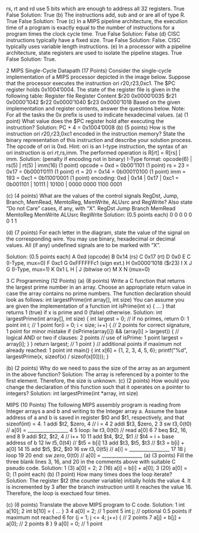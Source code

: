 rs, rt and rd use 5 bits which are enough to address all 32 registers.
 True  False Solution: True
(b) The instructions add, sub and or are all of type R.
 True  False Solution: True
(c) In a MIPS pipeline architecture, the execution time of a program is exactly equal to the number of
instructions for a program times the clock cycle time.
 True  False Solution: False
(d) CISC instructions typically have a fixed size.
 True  False Solution: False. CISC typically uses variable length instructions.
(e) In a processor with a pipeline architecture, state registers are used to isolate the pipeline stages.
 True  False Solution: True.
 
 2 MIPS Single-Cycle Datapath (17 Points)
Consider the single-cycle implementation of a MIPS processor depicted in the image below. Suppose that the
processor executes the instruction ori $r20,$r23,0xc1. The $PC register holds 0x1004’0004. The state of
the register file is given in the following table:
Register file
Register Content
$r20 0x0000’0035
$r21 0x0000’1042
$r22 0x0000’1040
$r23 0x0000’1018
Based on the given implementation and register contents, answer the questions below.
Note: For all the tasks the 0x prefix is used to indicate hexadecimal values.
(a) (1 point) What value does the $PC register hold after executing the instruction?
Solution:
PC + 4 = 0x1004’0008
(b) (5 points) How is the instruction ori $r20,$r23,0xc1 encoded in the instruction memory? State the
binary representation of this instruction and describe your solution process. The opcode of ori is 0xd.
Hint: ori is an I-type instruction, the syntax of an ori instruction is ori $rt,$rs,imm. The performed
operation is R[rt] = R[rs] | imm.
Solution:
(penalty if encoding not in binary)
I-Type format: opcode(6) | rs(5) | rt(5) | imm(16)
(1 point) opcode = 0xd = 0b00’1101
(1 point) rs = 23 = 0x17 = 0b0001’0111
(1 point) rt = 20 = 0x14 = 0b0001’0100
(1 point) imm = 193 = 0xc1 = 0b1100’0001
(1 point) encoding: 0xd | 0x14 | 0x17 | 0xc1 = 0b001101 | 10111 | 10100 | 0000 0000 1100 0001

(c) (4 points) What are the values of the control signals RegDst, Jump, Branch, MemRead, MemtoReg, MemWrite,
ALUsrc and RegWrite? Also state “Do not Care” cases, if any, with “X”.
RegDst Jump Branch MemRead
MemtoReg MemWrite ALUsrc RegWrite
Solution: (0.5 points each)
0 0 0 0
0 0 1 1

(d) (7 points) For each letter in the diagram, state the value of the signal on the corresponding wire. You
may use binary, hexadecimal or decimal values. All (if any) undefined signals are to be marked with
“X”.

Solution: (0.5 points each)
A 0xd (opcode) B 0x14 (rs) C 0x17 (rt) D 0x0
E C (I-Type, mux=0) F 0xc1 G 0xFFFFFFc1 (sign ext.) H 0x0000’1018 ($r23)
I X J G (I-Type, mux=1) K 0x1 L H | J (bitwise or)
M X N (mux=0)

3 C Programming (12 Points)
(a) (8 points) Write a C function that returns the largest prime number in an array. Choose an appropriate
return value in case the array contains no prime numbers. The function declaration should look as follows:
int largestPrime(int array[], int size)
You can assume you are given the implementation of a function int isPrime(int x) { ... } that
returns 1 (true) if x is prime and 0 (false) otherwise.
Solution:
int largestPrime(int array[], int size) {
int largest = 0; // if no primes, return 0: 1 point
int i; // 1 point
for(i = 0; i < size; i++) { // 2 points for correct signature, 1 point for minor mistake
if (isPrime(array[i]) && (array[i] > largest)) {
// logical AND or two if clauses: 2 points
// use of isPrime: 1 point
largest = array[i];
}
}
return largest; // 1 point
}
// additional points if maximum not already reached: 1 point
int main() {
int x[6] = {1, 2, 3, 4, 5, 6};
printf("%d", largestPrime(x, sizeof(x) / sizeof(x[0])));
}

(b) (2 points) Why do we need to pass the size of the array as an argument in the above function?
Solution: The array is referenced by a pointer to the first element. Therefore, the size is unknown.
(c) (2 points) How would you change the declaration of this function such that it operates on a pointer to
integers?
Solution: int largestPrime(int *array, int size)

MIPS (10 Points)
The following MIPS assembly program is reading from Integer arrays a and b and writing to the Integer
array a. Assume the base address of a and b is saved in register $t0 and $t1, respectively, and that
sizeof(int) = 4.
1 addi $t2, $zero, 4 // i = 4
2 addi $t3, $zero, 2
3 sw $t3, 0($t0) // a[0] = _________________
4
5 loop: lw $t3, 0($t0) // read a[0]
6
7 beq $t2, 16, end
8
9 addi $t2, $t2, 4 // i++
10
11 add $t4, $t2, $t1 // $t4 = i + base address of b
12 lw $t5, 0($t4) // $t5 = b[i]
13 add $t3, $t5, $t3 // $t3 = b[i] + a[0]
14
15 add $t5, $t2, $t0
16 sw $t3, 0($t5) // a[i] = _________________
17
18 j loop
19
20 end: sw $zero, 0($t0) // a[0] = _________________
(a) (3 points) Fill the three blank lines 3, 16, and 20 in the comments above with suitable C pseudo code.
Solution:
1 (3) a[0] = 2;
2 (16) a[i] = b[i] + a[0];
3 (20) a[0] = 0;
(1 point each)
(b) (1 point) How many times does the loop iterate?
Solution: The register $t2 (the counter variable) initially holds the value 4. It is incremented by 3
after the branch instruction until it reaches the value 16. Therefore, the loop is exectued four times.

(c) (6 points) Translate the above MIPS program to C code.
Solution:
1 int a[10];
2 int b[10] = { ... }
3
4 a[0] = 2; // 1 point
5 int j; // optional 0.5 points if maximum not reached
6 for (j = 1; j <= 4; j++) { // 2 points
7 a[j] = b[j] + a[0]; // 2 points
8 }
9 a[0] = 0; // 1 point
